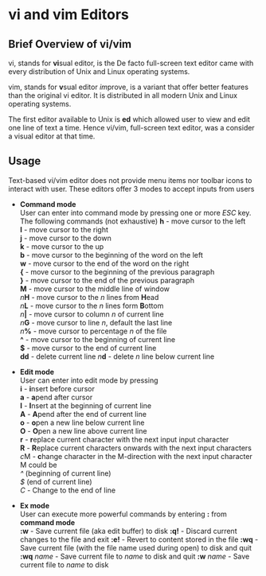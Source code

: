# vi and vim Editors

## Brief Overview of vi/vim

vi, stands for **vi**sual editor, is the De facto full-screen text editor came with every distribution of Unix and Linux operating systems.

vim, stands for **v**sual editor *im*prove, is a variant that offer better features than the original vi editor. It is distributed in all modern Unix and Linux operating systems.

The first editor available to Unix is **ed** which allowed user to view and edit one line of text a time.  Hence vi/vim, full-screen text editor, was a consider a visual editor at that time.

## Usage

Text-based vi/vim editor does not provide menu items nor toolbar icons to interact with user. These editors offer 3 modes to accept inputs from users

- **Command mode**<br />
  User can enter into command mode by pressing one or more *ESC* key.<br />
  The following commands (not exhaustive)
  **h**   - move cursor to the left<br />
  **l**   - move cursor to the right<br />
  **j**   - move cursor to the down<br />
  **k**   - move cursor to the up<br />
  **b**   - move cursor to the beginning of the word on the left<br />
  **w**   - move cursor to the end of the word on the right<br />
  **{**   - move cursor to the beginning of the previous paragraph<br />
  **}**   - move cursor to the end of the previous paragraph<br />
  **M**   - move cursor to the middle line of window<br />
 *n***H**  - move cursor to the *n* lines from **H**ead<br />
 *n***L**  - move cursor to the *n* lines form **B**ottom<br />
 *n*<b>|</b>  - move cursor to column *n* of current line<br />
 *n***G**  - move cursor to line *n*, default the last line<br />
 *n*<b>%</b>  - move cursor to percentage *n* of the file<br />
 **^**     - move cursor to the beginning of current line<br />
 **$**     - move cursor to the end of current line<br />
 **dd**    - delete current line
 *n***d**  - delete *n* line below current line 
  
- **Edit mode**<br />
  User can enter into edit mode by pressing <br />
  **i**   - **i**nsert before cursor<br />
  **a**   - **a**pend after cursor<br />
  **I**   - **I**nsert at the beginning of current line<br />
  **A**   - **A**pend after the end of current line<br />
  **o**   - **o**pen a new line below current line<br />
  **O**   - **O**pen a new line above current line<br />
  **r**   - **r**eplace current character with the next input input character<br />
  **R**   - **R**eplace current characters onwards with the next input characters<br />
  *c*M  - **c**hange character in the M-direction with the next input character<br />
          M could be<br />
            *^* (beginning of current line)<br />
            *$* (end of current line)<br />
  *C*   - Change to the end of line

- **Ex mode**<br />
  User can execute more powerful commands by entering **:** from **command mode**<br />
  **:w**   - Save current file (aka edit buffer) to disk
  **:q!**  - Discard current changes to the file and exit
  **:e!**  - Revert to content stored in the file
  **:wq**  - Save current file (with the file name used during open) to disk and quit
  **:wq** *name*  - Save current file to *name* to disk and quit
  **:w** *name*   - Save current file to *name* to disk
  
  
